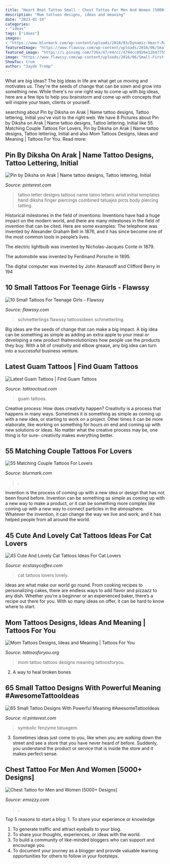 ```yaml
---
title: "Heart Beat Tattoo Small : Chest Tattoo For Men And Women [5000+ Designs]"
description: "Mom tattoos designs, ideas and meaning"
date: "2023-01-14"
categories:
- "ideas"
tags: ["ideas"]
images:
- "https://www.blurmark.com/wp-content/uploads/2018/03/Dynamic-Heart-Rate-Couple-Tattoo-On-Arm.jpg"
featuredImage: "https://www.flawssy.com/wp-content/uploads/2016/06/Small-First-Tattoo-Ideas-for-Girls.jpg"
featured_image: "https://i.pinimg.com/736x/47/44/cc/4744cc0926e12b47759e334ca85ad6a0--picts.jpg"
image: "https://www.flawssy.com/wp-content/uploads/2016/06/Small-First-Tattoo-Ideas-for-Girls.jpg"
ShowToc: true
author: "Jayde Tromp"
---
```



What are big ideas?
The big ideas in life are what get us moving and motivates us. They're the seeds of change that can be sown and grow into something new. While there's no one right way to come up with big ideas, here are a few tips to help you brainstorm and come up with concepts that will inspire your team, clients or yourself.

	

		
searching about Pin by Diksha on Arak | Name tattoo designs, Tattoo lettering, Initial you've visit to the right web. We have 8 Pictures about Pin by Diksha on Arak | Name tattoo designs, Tattoo lettering, Initial like 55 Matching Couple Tattoos For Lovers, Pin by Diksha on Arak | Name tattoo designs, Tattoo lettering, Initial and also Mom Tattoos Designs, Ideas and Meaning | Tattoos For You. Read more:
		
    
## Pin By Diksha On Arak | Name Tattoo Designs, Tattoo Lettering, Initial

<img loading=lazy src="https://i.pinimg.com/736x/47/44/cc/4744cc0926e12b47759e334ca85ad6a0--picts.jpg" onerror="this.onerror=null;this.src='https://tse4.mm.bing.net/th?id=OIP.EAdrFkHB-qvKaPzwlvD-CAHaJ3&amp;pid=15.1';" alt="Pin by Diksha on Arak | Name tattoo designs, Tattoo lettering, Initial">

_Source: pinterest.com_

>tattoo letter designs tattoos name tatoo letters wrist initial templates hand diksha finger piercings combined tatuajes picts body piercing tatting. 

	

Historical milestones in the field of inventions:
Inventions have had a huge impact on the modern world, and there are many milestones in the field of invention that can be cited. Here are some examples:
The telephone was invented by Alexander Graham Bell in 1876, and it has since become one of the most common tools in people’s lives.

The electric lightbulb was invented by Nicholas-Jacques Conte in 1879.

The automobile was invented by Ferdinand Porsche in 1895. 

The digital computer was invented by John Atanasoff and Clifford Berry in 194
    
## 10 Small Tattoos For Teenage Girls - Flawssy

<img loading=lazy src="https://www.flawssy.com/wp-content/uploads/2016/06/Small-First-Tattoo-Ideas-for-Girls.jpg" onerror="this.onerror=null;this.src='https://tse2.mm.bing.net/th?id=OIP.zYa6yJhZuaiZPAF6djIgGAHaJ5&amp;pid=15.1';" alt="10 Small Tattoos For Teenage Girls - Flawssy">

_Source: flawssy.com_

>schmetterlings flawssy tattoosideen schmetterling. 

	

Big ideas are the seeds of change that can make a big impact. A big idea can be something as simple as adding an extra apple to your meal or developing a new product thatrevolutionizes how people use the products they buy. With a bit of creativity and elbow grease, any big idea can turn into a successful business venture.

    
## Latest Guam Tattoos | Find Guam Tattoos

<img loading=lazy src="https://tattoocloud.com/system/images/tatties/000/018/127/web/phone_upload.jpg?1400916346" onerror="this.onerror=null;this.src='https://tse3.mm.bing.net/th?id=OIP.a5QuJnoygR_Am5fnNebCMwHaJ4&amp;pid=15.1';" alt="Latest Guam Tattoos | Find Guam Tattoos">

_Source: tattoocloud.com_

>guam tattoos. 

	

Creative process: How does creativity happen?
Creativity is a process that happens in many ways. Sometimes it is something as simple as coming up with a new idea, or starting to work on a project. Other times it can be more elaborate, like working on something for hours on end and coming up with new solutions or ideas. No matter what the creative process may be, one thing is for sure- creativity makes everything better.

    
## 55 Matching Couple Tattoos For Lovers

<img loading=lazy src="https://www.blurmark.com/wp-content/uploads/2018/03/Dynamic-Heart-Rate-Couple-Tattoo-On-Arm.jpg" onerror="this.onerror=null;this.src='https://tse2.mm.bing.net/th?id=OIP.F4pLprMQHP-_cNKG6vswSAHaLQ&amp;pid=15.1';" alt="55 Matching Couple Tattoos For Lovers">

_Source: blurmark.com_

>. 

	

Invention is the process of coming up with a new idea or design that has not been found before. Invention can be something as simple as coming up with a new way to make a product, or it can be something more complex like coming up with a new way to connect particles in the atmosphere. Whatever the invention, it can change the way we live and work, and it has helped people from all around the world.

    
## 45 Cute And Lovely Cat Tattoos Ideas For Cat Lovers

<img loading=lazy src="https://www.ecstasycoffee.com/wp-content/uploads/2016/09/Tiny-little-sneaking-kitty-on-ear..jpg" onerror="this.onerror=null;this.src='https://tse2.mm.bing.net/th?id=OIP.iBOVDixqxtxBwWSUmdX9BgHaKD&amp;pid=15.1';" alt="45 Cute And Lovely Cat Tattoos Ideas For Cat Lovers">

_Source: ecstasycoffee.com_

>cat tattoos lovers lovely. 

	

Ideas are what make our world go round. From cooking recipes to personalizing cakes, there are endless ways to add flavor and pizzazz to any dish. Whether you’re a beginner or an experienced baker, there’s a recipe out there for you. With so many ideas on offer, it can be hard to know where to start.

    
## Mom Tattoos Designs, Ideas And Meaning | Tattoos For You

<img loading=lazy src="http://www.tattoosforyou.org/wp-content/uploads/2013/10/Tattoo-Mom-604x1024.jpg" onerror="this.onerror=null;this.src='https://tse3.mm.bing.net/th?id=OIP.X-01ICbOJTeCsrXa2BzL2AHaMj&amp;pid=15.1';" alt="Mom Tattoos Designs, Ideas and Meaning | Tattoos For You">

_Source: tattoosforyou.org_

>mom tattoo tattoos designs meaning tattoosforyou. 

	

2. A way to heal broken bones 

    
## 65 Small Tattoo Designs With Powerful Meaning #AwesomeTattooIdeas

<img loading=lazy src="https://i.pinimg.com/736x/d2/1b/f4/d21bf4c3d3dce0c35fab53276f8d6019.jpg" onerror="this.onerror=null;this.src='https://tse2.mm.bing.net/th?id=OIP.NMV49QHp7mzPeSqXektI2QHaMl&amp;pid=15.1';" alt="65 Small Tattoo Designs With Powerful Meaning #AwesomeTattooIdeas">

_Source: nl.pinterest.com_

>symbolic fenzyme tatuagem. 

	

3. Sometimes ideas just come to you, like when you are walking down the street and see a store that you have never heard of before. Suddenly, you understand the product or service that is inside the store and it makes perfect sense.

    
## Chest Tattoo For Men And Women [5000+ Designs]

<img loading=lazy src="https://emozzy.com/wp-content/uploads/2020/08/chest-tattoo-5000-Designs-185-766x1024.jpg" onerror="this.onerror=null;this.src='https://tse1.mm.bing.net/th?id=OIP.CDJIkEIq_mHxZ8JP_73OgwHaJ5&amp;pid=15.1';" alt="Chest Tattoo for Men and Women [5000+ Designs]">

_Source: emozzy.com_

>. 

	

Top 5 reasons to start a blog: 1. To share your experience or knowledge
1. To generate traffic and attract eyeballs to your blog. 
2. To share your thoughts, experiences, or ideas with the world. 
3. To build a community of like-minded bloggers who can support and encourage you. 
4. To document your journey as a blogger and provide valuable learning opportunities for others to follow in your footsteps. 

